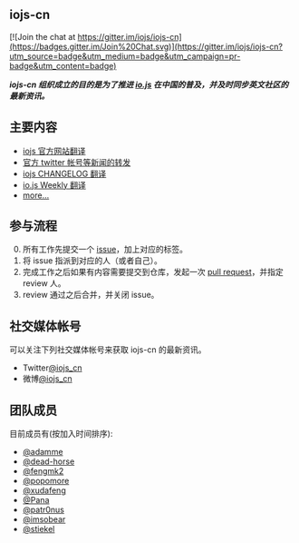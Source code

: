iojs-cn
----------

[![Join the chat at https://gitter.im/iojs/iojs-cn](https://badges.gitter.im/Join%20Chat.svg)](https://gitter.im/iojs/iojs-cn?utm_source=badge&utm_medium=badge&utm_campaign=pr-badge&utm_content=badge)

___iojs-cn 组织成立的目的是为了推进 [io.js](https://iojs.org/) 在中国的普及，并及时同步英文社区的最新资讯。___

## 主要内容

- [iojs 官方网站翻译](https://github.com/iojs/website/tree/i18n-static/public/i18n/cn)
- [官方 twitter 帐号等新闻的转发](https://twitter.com/official_iojs)
- [iojs CHANGELOG 翻译](https://github.com/iojs/io.js/blob/v1.x/CHANGELOG.md)
- [io.js Weekly 翻译](https://medium.com/@iojs)
- [more...](https://github.com/iojs/iojs-cn/issues)

## 参与流程

0. 所有工作先提交一个 [issue](https://github.com/iojs/iojs-cn/issues)，加上对应的标签。
0. 将 issue 指派到对应的人（或者自己）。
0. 完成工作之后如果有内容需要提交到仓库，发起一次 [pull request](https://github.com/iojs/iojs-cn/pulls)，并指定 review 人。
0. review 通过之后合并，并关闭 issue。

## 社交媒体帐号

可以关注下列社交媒体帐号来获取 iojs-cn 的最新资讯。

- Twitter[@iojs_cn](https://twitter.com/iojs_cn)
- 微博[@iojs_cn](http://weibo.com/iojscn)

## 团队成员

目前成员有(按加入时间排序):

* [@adamme](https://github.com/adamme)
* [@dead-horse](https://github.com/dead-horse)
* [@fengmk2](https://github.com/fengmk2)
* [@popomore](https://github.com/popomore)
* [@xudafeng](https://github.com/xudafeng)
* [@Pana](https://github.com/Pana)
* [@patr0nus](https://github.com/patr0nus)
* [@imsobear](https://github.com/imsobear)
* [@stiekel](https://github.com/stiekel)

